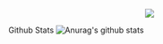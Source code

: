 </p> <p align="center"> <img src="https://ibb.co/YLnpzqg"></p>

Github Stats ![Anurag's github stats](https://github-readme-stats.vercel.app/api?username=ShellyScot&show_icons=true&theme=radical)<br> 
